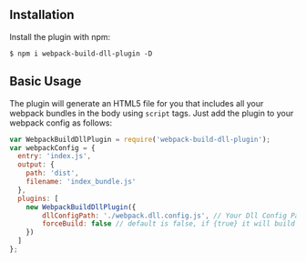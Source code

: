 Installation
------------
Install the plugin with npm:
```shell
$ npm i webpack-build-dll-plugin -D
```
Basic Usage
-----------

The plugin will generate an HTML5 file for you that includes all your webpack
bundles in the body using `script` tags. Just add the plugin to your webpack
config as follows:

```javascript
var WebpackBuildDllPlugin = require('webpack-build-dll-plugin');
var webpackConfig = {
  entry: 'index.js',
  output: {
    path: 'dist',
    filename: 'index_bundle.js'
  },
  plugins: [
    new WebpackBuildDllPlugin({
        dllConfigPath: './webpack.dll.config.js', // Your Dll Config Path, Support Absolute Path
        forceBuild: false // default is false, if {true} it will build DllReference in once upon starting Webpack
    })
  ]
};
```
